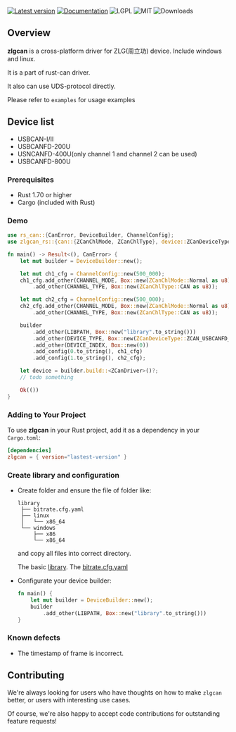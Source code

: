 [![Latest version](https://img.shields.io/crates/v/zlgcan.svg)](https://crates.io/crates/zlgcan)
[![Documentation](https://docs.rs/bleasy/badge.svg)](https://docs.rs/zlgcan)
![LGPL](https://img.shields.io/badge/license-LGPL-green.svg)
![MIT](https://img.shields.io/badge/license-MIT-yellow.svg)
![Downloads](https://img.shields.io/crates/d/zlgcan)

## Overview
 **zlgcan** is a cross-platform driver for ZLG(周立功) device. Include windows and linux. 
 
 It is a part of rust-can driver.

 It also can use UDS-protocol directly.

 Please refer to `examples` for usage examples

## Device list
 * USBCAN-I/II
 * USBCANFD-200U
 * USNCANFD-400U(only channel 1 and channel 2 can be used)
 * USBCANFD-800U

### Prerequisites
 - Rust 1.70 or higher
 - Cargo (included with Rust)

### Demo

```rust
use rs_can::{CanError, DeviceBuilder, ChannelConfig};
use zlgcan_rs::{can::{ZCanChlMode, ZCanChlType}, device::ZCanDeviceType, driver::{ZDevice, ZCanDriver}, CHANNEL_MODE, CHANNEL_TYPE, DEVICE_INDEX, DEVICE_TYPE, LIBPATH};

fn main() -> Result<(), CanError> {
    let mut builder = DeviceBuilder::new();

    let mut ch1_cfg = ChannelConfig::new(500_000);
    ch1_cfg.add_other(CHANNEL_MODE, Box::new(ZCanChlMode::Normal as u8))
        .add_other(CHANNEL_TYPE, Box::new(ZCanChlType::CAN as u8));

    let mut ch2_cfg = ChannelConfig::new(500_000);
    ch2_cfg.add_other(CHANNEL_MODE, Box::new(ZCanChlMode::Normal as u8))
        .add_other(CHANNEL_TYPE, Box::new(ZCanChlType::CAN as u8));

    builder
        .add_other(LIBPATH, Box::new("library".to_string()))
        .add_other(DEVICE_TYPE, Box::new(ZCanDeviceType::ZCAN_USBCANFD_200U as u32))
        .add_other(DEVICE_INDEX, Box::new(0))
        .add_config(0.to_string(), ch1_cfg)
        .add_config(1.to_string(), ch2_cfg);

    let device = builder.build::<ZCanDriver>()?;
    // todo something

    Ok(())
}
```

### Adding to Your Project

To use **zlgcan** in your Rust project, add it as a dependency in your `Cargo.toml`:

```toml
[dependencies]
zlgcan = { version="lastest-version" }
```

### Create library and configuration

 * Create folder and ensure the file of folder like:
    ```shell
    library
     ├── bitrate.cfg.yaml
     ├── linux
     │   └── x86_64
     └── windows
         ├── x86
         └── x86_64
    ```
    and copy all files into correct directory.

    The basic [library](https://github.com/jesses2025smith/rust-can/blob/master/zlgcan/library).
    The [bitrate.cfg.yaml](https://github.com/jesses2025smith/rust-can/blob/master/zlgcan/library/bitrate.cfg.yaml)


 * Configurate your device builder:
   ```rust
   fn main() {
       let mut builder = DeviceBuilder::new();
       builder
           .add_other(LIBPATH, Box::new("library".to_string()))
   }
   ```

### Known defects
 * The timestamp of frame is incorrect.

## Contributing

We're always looking for users who have thoughts on how to make `zlgcan` better, or users with
interesting use cases.  

Of course, we're also happy to accept code contributions for outstanding feature requests!
